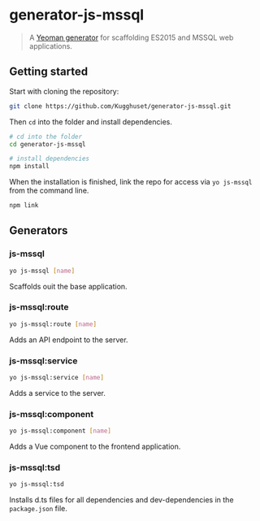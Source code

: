 # generator-js-mssql

> A [Yeoman generator](http://yeoman.io/) for scaffolding ES2015 and MSSQL web applications.

## Getting started

Start with cloning the repository:

```bash
git clone https://github.com/Kugghuset/generator-js-mssql.git
```

Then `cd` into the folder and install dependencies.

```bash
# cd into the folder
cd generator-js-mssql

# install dependencies
npm install
```

When the installation is finished, link the repo for access via `yo js-mssql` from the command line.

```bash
npm link
```

## Generators

### js-mssql

```bash
yo js-mssql [name]
```

Scaffolds ouit the base application.

### js-mssql:route

```bash
yo js-mssql:route [name]
```

Adds an API endpoint to the server.

### js-mssql:service

```bash
yo js-mssql:service [name]
```

Adds a service to the server.

### js-mssql:component

```bash
yo js-mssql:component [name]
```

Adds a Vue component to the frontend application.

### js-mssql:tsd

```bash
yo js-mssql:tsd
```

Installs d.ts files for all dependencies and dev-dependencies in the `package.json` file.
